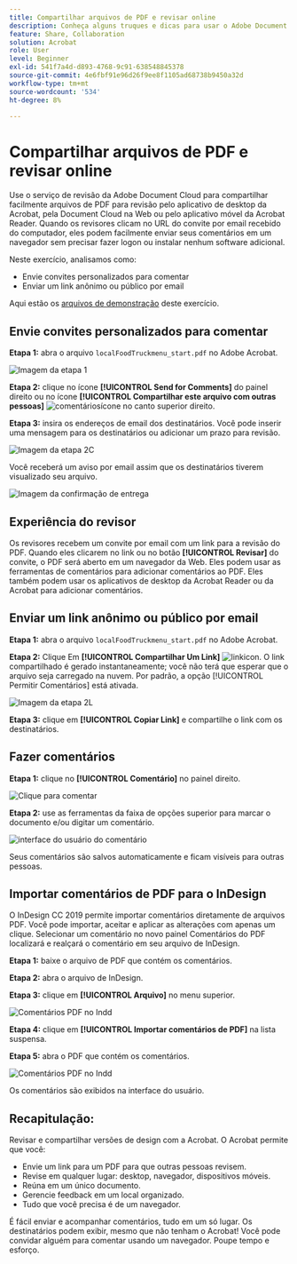 ```yaml
---
title: Compartilhar arquivos de PDF e revisar online
description: Conheça alguns truques e dicas para usar o Adobe Document Cloud
feature: Share, Collaboration
solution: Acrobat
role: User
level: Beginner
exl-id: 541f7a4d-d893-4768-9c91-638548845378
source-git-commit: 4e6fbf91e96d26f9ee8f1105ad68738b9450a32d
workflow-type: tm+mt
source-wordcount: '534'
ht-degree: 8%

---
```


# Compartilhar arquivos de PDF e revisar online

Use o serviço de revisão da Adobe Document Cloud para compartilhar facilmente arquivos de PDF para revisão pelo aplicativo de desktop da Acrobat, pela Document Cloud na Web ou pelo aplicativo móvel da Acrobat Reader. Quando os revisores clicam no URL do convite por email recebido do computador, eles podem facilmente enviar seus comentários em um navegador sem precisar fazer logon ou instalar nenhum software adicional.

Neste exercício, analisamos como:

* Envie convites personalizados para comentar
* Enviar um link anônimo ou público por email

Aqui estão os [arquivos de demonstração](assets/01_Review.zip) deste exercício.

## Envie convites personalizados para comentar

**Etapa 1:** abra o arquivo `localFoodTruckmenu_start.pdf` no Adobe Acrobat.

![Imagem da etapa 1](assets/Step1.png)

**Etapa 2:** clique no ícone **[!UICONTROL Send for Comments]** do painel direito ou no ícone **[!UICONTROL Compartilhar este arquivo com outras pessoas]** ![comentáriosícone](assets/sendforcommentsicon.png) no canto superior direito.

**Etapa 3:** insira os endereços de email dos destinatários. Você pode inserir uma mensagem para os destinatários ou adicionar um prazo para revisão.

![Imagem da etapa 2C](assets/Step2C.png)

Você receberá um aviso por email assim que os destinatários tiverem visualizado seu arquivo.

![Imagem da confirmação de entrega](assets/deliveryReceipt_Track.png)

## Experiência do revisor

Os revisores recebem um convite por email com um link para a revisão do PDF. Quando eles clicarem no link ou no botão **[!UICONTROL Revisar]** do convite, o PDF será aberto em um navegador da Web. Eles podem usar as ferramentas de comentários para adicionar comentários ao PDF. Eles também podem usar os aplicativos de desktop da Acrobat Reader ou da Acrobat para adicionar comentários.

## Enviar um link anônimo ou público por email

**Etapa 1:** abra o arquivo `localFoodTruckmenu_start.pdf` no Adobe Acrobat.

**Etapa 2:** Clique Em **[!UICONTROL Compartilhar Um Link]** ![linkicon](assets/sendlinkicon.png). O link compartilhado é gerado instantaneamente; você não terá que esperar que o arquivo seja carregado na nuvem. Por padrão, a opção [!UICONTROL Permitir Comentários] está ativada.

![Imagem da etapa 2L](assets/Step2L.png)

**Etapa 3:** clique em **[!UICONTROL Copiar Link]** e compartilhe o link com os destinatários.

## Fazer comentários

**Etapa 1:** clique no **[!UICONTROL Comentário]** no painel direito.

![Clique para comentar](assets/Cselect.jpg)

**Etapa 2:** use as ferramentas da faixa de opções superior para marcar o documento e/ou digitar um comentário.

![interface do usuário do comentário](assets/commentsui.png)

Seus comentários são salvos automaticamente e ficam visíveis para outras pessoas.

## Importar comentários de PDF para o InDesign

O InDesign CC 2019 permite importar comentários diretamente de arquivos PDF. Você pode importar, aceitar e aplicar as alterações com apenas um clique. Selecionar um comentário no novo painel Comentários do PDF localizará e realçará o comentário em seu arquivo de InDesign.

**Etapa 1:** baixe o arquivo de PDF que contém os comentários.

**Etapa 2:** abra o arquivo de InDesign.

**Etapa 3:** clique em **[!UICONTROL Arquivo]** no menu superior.

![Comentários PDF no Indd](assets/inddpdf.png)

**Etapa 4:** clique em **[!UICONTROL Importar comentários de PDF]** na lista suspensa.

**Etapa 5:** abra o PDF que contém os comentários.

![Comentários PDF no Indd](assets/inddpdfshown.png)

Os comentários são exibidos na interface do usuário.

## Recapitulação:

Revisar e compartilhar versões de design com a Acrobat. O Acrobat permite que você:

* Envie um link para um PDF para que outras pessoas revisem.
* Revise em qualquer lugar: desktop, navegador, dispositivos móveis.
* Reúna em um único documento.
* Gerencie feedback em um local organizado.
* Tudo que você precisa é de um navegador.

É fácil enviar e acompanhar comentários, tudo em um só lugar. Os destinatários podem exibir, mesmo que não tenham o Acrobat! Você pode convidar alguém para comentar usando um navegador. Poupe tempo e esforço.
